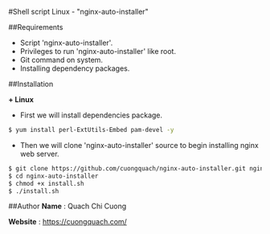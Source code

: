 #Shell script Linux - "nginx-auto-installer"

##Requirements

- Script 'nginx-auto-installer'.
- Privileges to run 'nginx-auto-installer' like root.
- Git command on system.
- Installing dependency packages.

##Installation

**+ Linux**

- First we will install dependencies package.

```sh
$ yum install perl-ExtUtils-Embed pam-devel -y
```

- Then we will clone 'nginx-auto-installer' source to begin installing nginx web server.

```sh
$ git clone https://github.com/cuongquach/nginx-auto-installer.git nginx-auto-installer
$ cd nginx-auto-installer
$ chmod +x install.sh
$ ./install.sh
```

##Author
**Name** : Quach Chi Cuong

**Website** : https://cuongquach.com/
